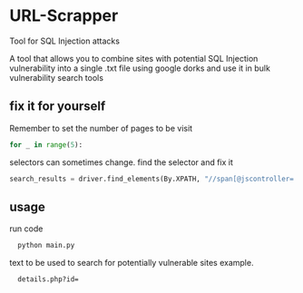 
# URL-Scrapper
Tool for SQL Injection attacks

A tool that allows you to combine sites with potential SQL Injection vulnerability into a single .txt file using google dorks and use it in bulk vulnerability search tools


## fix it for yourself
Remember to set the number of pages to be visit
```python
for _ in range(5):
```

selectors can sometimes change. find the selector and fix it
```python
search_results = driver.find_elements(By.XPATH, "//span[@jscontroller='msmzHf']/a")
```

  
## usage

run code

```bash
  python main.py
```

text to be used to search for potentially vulnerable sites example.

```bash
  details.php?id=
```
